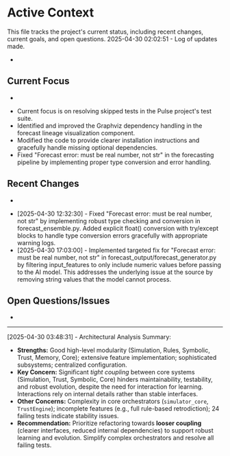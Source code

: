 # Active Context

This file tracks the project's current status, including recent changes, current goals, and open questions.
2025-04-30 02:02:51 - Log of updates made.

*

## Current Focus

*
- Current focus is on resolving skipped tests in the Pulse project's test suite.
- Identified and improved the Graphviz dependency handling in the forecast lineage visualization component.
- Modified the code to provide clearer installation instructions and gracefully handle missing optional dependencies.
- Fixed "Forecast error: must be real number, not str" in the forecasting pipeline by implementing proper type conversion and error handling.

## Recent Changes

*
- [2025-04-30 12:32:30] - Fixed "Forecast error: must be real number, not str" by implementing robust type checking and conversion in forecast_ensemble.py. Added explicit float() conversion with try/except blocks to handle type conversion errors gracefully with appropriate warning logs.
- [2025-04-30 17:03:00] - Implemented targeted fix for "Forecast error: must be real number, not str" in forecast_output/forecast_generator.py by filtering input_features to only include numeric values before passing to the AI model. This addresses the underlying issue at the source by removing string values that the model cannot process.

## Open Questions/Issues

*
---
[2025-04-30 03:48:31] - Architectural Analysis Summary:
*   **Strengths:** Good high-level modularity (Simulation, Rules, Symbolic, Trust, Memory, Core); extensive feature implementation; sophisticated subsystems; centralized configuration.
*   **Key Concern:** Significant *tight coupling* between core systems (Simulation, Trust, Symbolic, Core) hinders maintainability, testability, and robust evolution, despite the need for interaction for learning. Interactions rely on internal details rather than stable interfaces.
*   **Other Concerns:** Complexity in core orchestrators (`simulator_core`, `TrustEngine`); incomplete features (e.g., full rule-based retrodiction); 24 failing tests indicate stability issues.
*   **Recommendation:** Prioritize refactoring towards **looser coupling** (clearer interfaces, reduced internal dependencies) to support robust learning and evolution. Simplify complex orchestrators and resolve all failing tests.